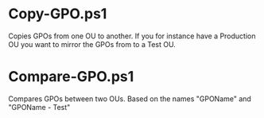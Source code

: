 # Copy-GPO.ps1
Copies GPOs from one OU to another. If you for instance have a Production OU you want to mirror the GPOs from to a Test OU.

# Compare-GPO.ps1
Compares GPOs between two OUs. Based on the names "GPOName" and "GPOName - Test"
